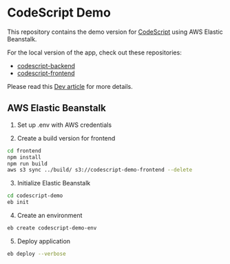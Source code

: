# CodeScript Demo

This repository contains the demo version for [CodeScript](http://codescript-demo-env.eba-edrru6it.us-east-2.elasticbeanstalk.com/) using AWS Elastic Beanstalk.

For the local version of the app, check out these repositories:

- [codescript-backend](https://github.com/jjpark987/codescript-backend)
- [codescript-frontend](https://github.com/jjpark987/codescript-frontend)

Please read this [Dev article](https://dev.to/jjpark987/building-a-code-problem-solving-assistant-4b71) for more details.

## AWS Elastic Beanstalk

1. Set up .env with AWS credentials

2. Create a build version for frontend

```zsh
cd frontend
npm install
npm run build
aws s3 sync ../build/ s3://codescript-demo-frontend --delete
```

3. Initialize Elastic Beanstalk

```zsh
cd codescript-demo
eb init
```

4. Create an environment

```zsh
eb create codescript-demo-env
```

5. Deploy application

```zsh
eb deploy --verbose
```
